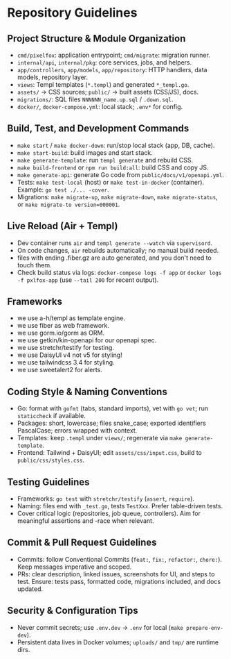 # Repository Guidelines

## Project Structure & Module Organization
- `cmd/pixelfox`: application entrypoint; `cmd/migrate`: migration runner.
- `internal/api`, `internal/pkg`: core services, jobs, and helpers.
- `app/controllers`, `app/models`, `app/repository`: HTTP handlers, data models, repository layer.
- `views`: Templ templates (`*.templ`) and generated `*_templ.go`.
- `assets/` → CSS sources; `public/` → built assets (CSS/JS), docs.
- `migrations/`: SQL files `NNNNNN_name.up.sql` / `.down.sql`.
- `docker/`, `docker-compose.yml`: local stack; `.env*` for config.

## Build, Test, and Development Commands
- `make start` / `make docker-down`: run/stop local stack (app, DB, cache).
- `make start-build`: build images and start stack.
- `make generate-template`: run `templ generate` and rebuild CSS.
- `make build-frontend` or `npm run build:all`: build CSS and copy JS.
- `make generate-api`: generate Go code from `public/docs/v1/openapi.yml`.
- Tests: `make test-local` (host) or `make test-in-docker` (container). Example: `go test ./... -cover`.
- Migrations: `make migrate-up`, `make migrate-down`, `make migrate-status`, or `make migrate-to version=000001`.

## Live Reload (Air + Templ)
- Dev container runs `air` and `templ generate --watch` via `supervisord`.
- On code changes, `air` rebuilds automatically; no manual build needed.
- files with ending .fiber.gz are auto generated, and you don't need to touch them.
- Check build status via logs: `docker-compose logs -f app` or `docker logs -f pxlfox-app` (use `--tail 200` for recent output).

## Frameworks
- we use a-h/templ as template engine.
- we use fiber as web framework.
- we use gorm.io/gorm as ORM.
- we use getkin/kin-openapi for our openapi spec.
- we use stretchr/testify for testing.
- we use DaisyUI v4 not v5 for styling!
- we use tailwindcss 3.4 for styling.
- we use sweetalert2 for alerts.

## Coding Style & Naming Conventions
- Go: format with `gofmt` (tabs, standard imports), vet with `go vet`; run `staticcheck` if available.
- Packages: short, lowercase; files snake_case; exported identifiers PascalCase; errors wrapped with context.
- Templates: keep `.templ` under `views/`; regenerate via `make generate-template`.
- Frontend: Tailwind + DaisyUI; edit `assets/css/input.css`, build to `public/css/styles.css`.

## Testing Guidelines
- Frameworks: `go test` with `stretchr/testify` (`assert`, `require`).
- Naming: files end with `_test.go`, tests `TestXxx`. Prefer table-driven tests.
- Cover critical logic (repositories, job queue, controllers). Aim for meaningful assertions and -race when relevant.

## Commit & Pull Request Guidelines
- Commits: follow Conventional Commits (`feat:`, `fix:`, `refactor:`, `chore:`). Keep messages imperative and scoped.
- PRs: clear description, linked issues, screenshots for UI, and steps to test. Ensure: tests pass, formatted code, migrations included, and docs updated.

## Security & Configuration Tips
- Never commit secrets; use `.env.dev` → `.env` for local (`make prepare-env-dev`).
- Persistent data lives in Docker volumes; `uploads/` and `tmp/` are runtime dirs.
